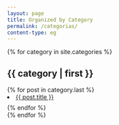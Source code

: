 ```yaml
---
layout: page
title: Organized by Category
permalink: /categorias/
content-type: eg
---
```


<style>
.category-content a {
    text-decoration: none;
    color: #4183c4;
}

.category-content a:hover {
    text-decoration: underline;
    color: #4183c4;
}
</style>

<main>
    {% for category in site.categories %}
        <div class="pure-u-1 tags">
        <h2 id="{{ category | first }}">{{ category | first  }}</h2>
        {% for post in category.last %} 
            <li id="category-content" style="padding-bottom: 0.6em;"><a href="{{post.url}}">{{ post.title }}</a></li>
        {% endfor %}
        </div>
    {% endfor %}
    <br/>
    <br/>
</main>
